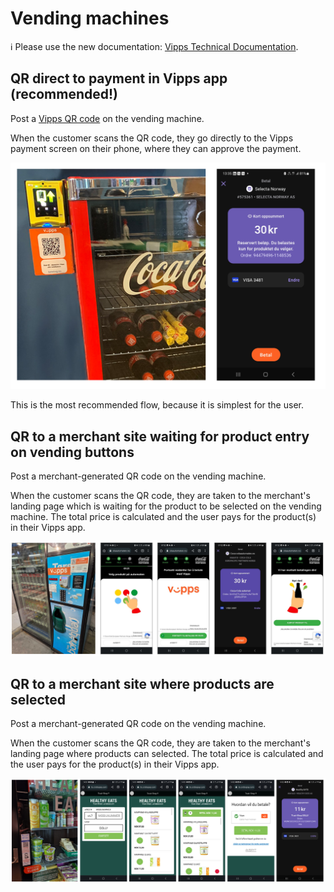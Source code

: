 <!-- START_METADATA
---
title: Vending machines
pagination_next: null
pagination_prev: null
---
END_METADATA -->

# Vending machines

<!-- START_COMMENT -->

ℹ️ Please use the new documentation:
[Vipps Technical Documentation](https://vippsas.github.io/vipps-developer-docs/).

<!-- END_COMMENT -->


## QR direct to payment in Vipps app (recommended!)


Post a [Vipps QR code](https://vippsas.github.io/vipps-developer-docs/docs/APIs/qr-api/vipps-qr-api#merchant-redirect-qr-codes) on the vending machine.

When the customer scans the QR code, they go directly to the Vipps payment screen on their phone, where they can approve the payment.

![qr_direct_to_payment](images/1_qr_direct_to_payment.png)


This is the most recommended flow, because it is simplest for the user.

## QR to a merchant site waiting for product entry on vending buttons

Post a merchant-generated QR code on the vending machine.

When the customer scans the QR code,
they are taken to the merchant's landing page which is waiting for the product to be selected on the vending machine.
The total price is calculated and the user pays for the product(s) in their Vipps app.

![2_qr_to_landing_page_waiting_for_selection](images/2_qr_to_landing_page_waiting_for_selection.png)



## QR to a merchant site where products are selected

Post a merchant-generated QR code on the vending machine.

When the customer scans the QR code,
they are taken to the merchant's landing page where products can selected.
The total price is calculated and the user pays for the product(s) in their Vipps app.

![3_qr_to_landing_page_providing_selection](images/3_qr_to_landing_page_providing_selection.png)
